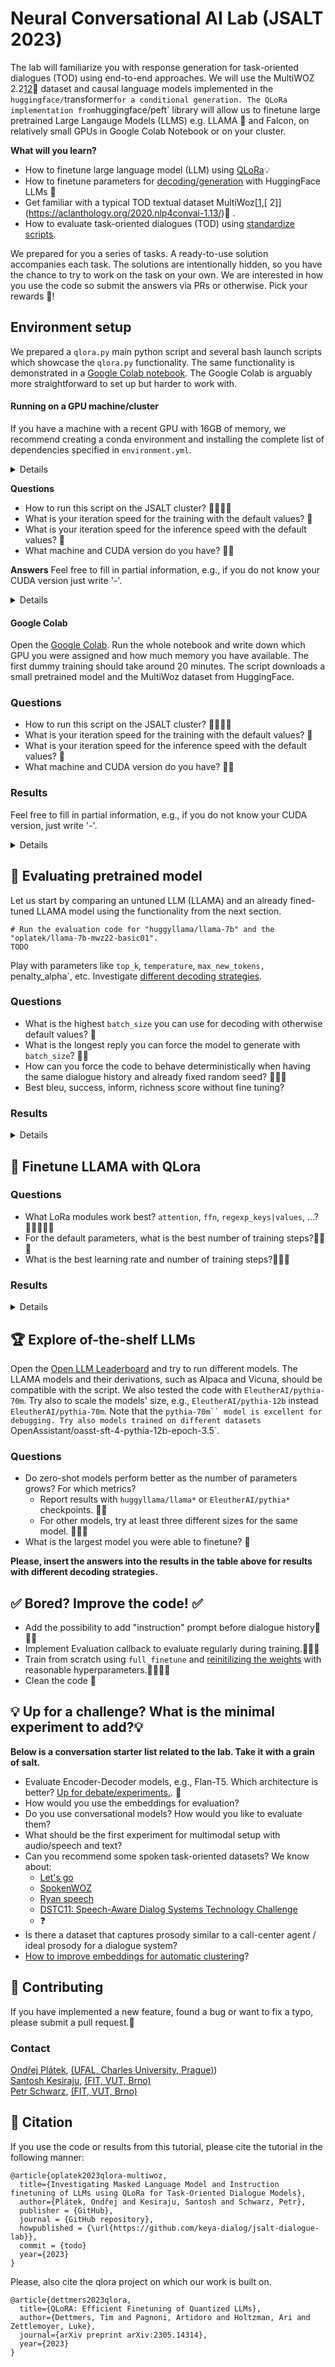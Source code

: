 # Neural Conversational AI Lab (JSALT 2023)
The lab will familiarize you with response generation for task-oriented dialogues (TOD) using end-to-end approaches.
We will use the MultiWOZ 2.2[1](https://arxiv.org/pdf/1810.00278.pdf)[2](https://aclanthology.org/2020.nlp4convai-1.13/)🧙 dataset and causal language models implemented in the `huggingface/`transformer` for a conditional generation.
The QLoRa implementation from `huggingface/peft` library will allow us to finetune large pretrained Large Langauge Models (LLMS) e.g.  LLAMA 🦙 and Falcon, on relatively small GPUs in Google Colab Notebook or on your cluster.

**What will you learn?**
- How to finetune large language model (LLM) using [QLoRa](https://huggingface.co/blog/4bit-transformers-bitsandbytes)💡 
- How to finetune parameters for [decoding/generation](https://huggingface.co/docs/transformers/main_classes/text_generation) with HuggingFace LLMs 🤗
- Get familiar with a typical TOD textual dataset MultiWoz[[1,](https://arxiv.org/pdf/1810.00278.pdf)[ 2]](https://aclanthology.org/2020.nlp4convai-1.13/)🧙 .
- How to evaluate task-oriented dialogues (TOD) using [standardize scripts](https://github.com/Tomiinek/MultiWOZ_Evaluation).

 
 We prepared for you a series of tasks. A ready-to-use solution accompanies each task.
 The solutions are intentionally hidden, so you have the chance to try to work on the task on your own.
We are interested in how you use the code so submit the answers via PRs or otherwise.
Pick your rewards 🍇!

## Environment setup

We prepared a `qlora.py` main python script and several bash launch scripts which showcase the `qlora.py` functionality.
The same functionality is demonstrated in a [Google Colab notebook](TODO).
The Google Colab is arguably more straightforward to set up but harder to work with.

#### Running on a GPU machine/cluster
If you have a machine with a recent GPU with 16GB of memory, we recommend creating a conda environment 
and installing the complete list of dependencies specified in `environment.yml`.

<details>

```bash
# Have a look at the environment.yml
# The QLoRa finetuning requires cutting-edge libraries versions
conda env create --prefix ./env -f environment.yml  # grab a coffee 

# activating the locally stored environment is easy
conda activate ./env

# Run the main with debug argument. 
# It should trigger downloading a small pretrained model and the MultiWoz dataset from HuggingFace.
TODO
```

</details>

**Questions**
- How to run this script on the JSALT cluster? 🍇🍇🍇🍇
- What is your iteration speed for the training with the default values? 🍇
- What is your iteration speed for the inference speed with the default values? 🍇
- What machine and CUDA version do you have? 🍇🍇

**Answers**
Feel free to fill in partial information, e.g., if you do not know your CUDA version just write '-'.

<details>
| GPU model |  CUDA   |  train [it/s]  | infer [it/s] |
| ----------|---------|----------------|--------------|
|   waiting |  for    |    your        |  numbers     |
</details>

####  Google Colab

Open the [Google Colab](TODO).
Run the whole notebook and write down which GPU you were assigned and how much memory you have available.
The first dummy training should take around 20 minutes.
The script downloads a small pretrained model and the MultiWoz dataset from HuggingFace.

### Questions
- How to run this script on the JSALT cluster? 🍇🍇🍇🍇
- What is your iteration speed for the training with the default values? 🍇
- What is your iteration speed for the inference speed with the default values? 🍇
- What machine and CUDA version do you have? 🍇🍇

### Results 
Feel free to fill in partial information, e.g., if you do not know your CUDA version, just write '-'.

<details>
| GPU model |  CUDA   |  train [it/s]  | infer [it/s] |
| ----------|---------|----------------|--------------|
|   waiting |  for    |    your        |  numbers     |
</details>



## 🚀 Evaluating pretrained model
Let us start by comparing an untuned LLM (LLAMA) and an already fined-tuned LLAMA model using the functionality from the next section.


```
# Run the evaluation code for "huggyllama/llama-7b" and the "oplatek/llama-7b-mwz22-basic01".
TODO
``` 
Play with parameters like `top_k`, `temperature`, `max_new_tokens, `penalty_alpha`, etc.
Investigate [different decoding strategies](https://huggingface.co/docs/transformers/generation_strategies#contrastive-search).

### Questions
- What is the highest `batch_size` you can use for decoding with otherwise default values? 🍇
- What is the longest reply you can force the model to generate with `batch_size`? 🍇🍇 
- How can you force the code to behave deterministically when having the same dialogue history and already fixed random seed? 🍇🍇🍇
- Best bleu, success, inform, richness score without fine tuning?

### Results
<details>
| LLM model |  Decoding params |  Bleu  |   Success | Inform |  Richness |
| ----------|------------------|--------|-----------|--------|-----------|
|   waiting |  for             |   your |  numbers  | again  |           |
</details>



## 💪 Finetune LLAMA with QLora

### Questions
- What LoRa modules work best? `attention`, `ffn`, `regexp_keys|values`, ...? 🍇🍇🍇🍇🍇
- For the default parameters, what is the best number of training steps?🍇🍇🍇
- What is the best learning rate and number of training steps?🍇🍇🍇

### Results

<details>
| LLM model |  Training params |  Bleu  |   Success | Inform |  Richness |
| ----------|------------------|--------|-----------|--------|-----------|
|   waiting |  for             |   your |  numbers  | again  |           |
</details>


## 🏆 Explore of-the-shelf LLMs  

Open the [Open LLM Leaderboard](https://huggingface.co/spaces/HuggingFaceH4/open_llm_leaderboard) and try to run different models.
The LLAMA models and their derivations, such as Alpaca and Vicuna, should be compatible with the script.
We also tested the code with `EleutherAI/pythia-70m`.
Try also to scale the models' size, e.g., `EleutherAI/pythia-12b` instead `EleutherAI/pythia-70m`.
Note that the `pythia-70m`` model is excellent for debugging.
Try also models trained on different datasets `OpenAssistant/oasst-sft-4-pythia-12b-epoch-3.5`.

### Questions
- Do zero-shot models perform better as the number of parameters grows? For which metrics? 
  - Report results with `huggyllama/llama*` or `EleutherAI/pythia*` checkpoints. 🍇🍇
  - For other models, try at least three different sizes for the same model.  🍇🍇🍇
- What is the largest model you were able to finetune? 🍇

**Please, insert the answers into the results in the table above for results with different decoding strategies.**


## ✅︎ Bored? Improve the code! ✅︎
- Add the possibility to add "instruction" prompt before dialogue history🍇🍇🍇
- Implement Evaluation callback to evaluate regularly during training.🍇🍇🍇
- Train from scratch using `full_finetune` and [reinitilizing the weights](https://github.com/J4VORSKY/JSALT2023-MT-lab/blob/main/solutions/task_6.py#L26) with reasonable hyperparameters.🍇🍇🍇🍇
- Clean the code 🍇

## 💡 Up for a challenge? What is the minimal experiment to add?💡
__Below is a conversation starter list related to the lab. Take it with a grain of salt.__

- Evaluate Encoder-Decoder models, e.g., Flan-T5. Which architecture is better? [Up for debate/experiments.](https://twitter.com/ShayneRedford/status/1668720485285199872?t=f3I3FS2VZ9Woq7GuyOeosg&s=19). 🤷
- How would you use the embeddings for evaluation?
- Do you use conversational models? How would you like to evaluate them?
- What should be the first experiment for multimodal setup with audio/speech and text?
- Can you recommend some spoken task-oriented datasets? We know about:
    - [Let's go](https://github.com/DialRC/LetsGoDataset)
    - [SpokenWOZ](https://spokenwoz.github.io/SpokenWOZ-github.io/) 
    - [Ryan speech](http://mohammadmahoor.com/ryanspeech-request-form/)
    - [DSTC11: Speech-Aware Dialog Systems Technology Challenge](https://storage.googleapis.com/gresearch/dstc11/dstc11.2022-09-29a.html)
    - ❓
- Is there a dataset that captures prosody similar to a call-center agent / ideal prosody for a dialogue system?
- [How to improve embeddings for automatic clustering](https://www.clsp.jhu.edu/ai_research_internships_for_undergraduates_23/#autodesign)?

## 👏 Contributing

If you have implemented a new feature, found a bug or want to fix a typo, please submit a pull request.🙏 

### Contact
[Ondřej Plátek](opla.cz), [(UFAL, Charles University, Prague)](https://ufal.mff.cuni.cz/ondrej-platek)) <br/>
[Santosh Kesiraju](https://www.fit.vut.cz/person/kesiraju/.cs), [(FIT, VUT, Brno)](https://www.fit.vut.cz/person/kesiraju/) <br/>
[Petr Schwarz](https://www.fit.vut.cz/person/schwarzp/.en), [(FIT, VUT, Brno)](https://www.fit.vut.cz/person/schwarzp/) <br/>

## 💭 Citation
If you use the code or results from this tutorial, please cite the tutorial in the following manner:
```
@article{oplatek2023qlora-multiwoz,
  title={Investigating Masked Language Model and Instruction finetuning of LLMs using QLoRa for Task-Oriented Dialogue Models},
  author={Plátek, Ondřej and Kesiraju, Santosh and Schwarz, Petr},
  publisher = {GitHub},
  journal = {GitHub repository},
  howpublished = {\url{https://github.com/keya-dialog/jsalt-dialogue-lab}},
  commit = {todo}
  year={2023}
}
```

Please, also cite the qlora project on which our work is built on.
```
@article{dettmers2023qlora,
  title={QLoRA: Efficient Finetuning of Quantized LLMs},
  author={Dettmers, Tim and Pagnoni, Artidoro and Holtzman, Ari and Zettlemoyer, Luke},
  journal={arXiv preprint arXiv:2305.14314},
  year={2023}
}
```